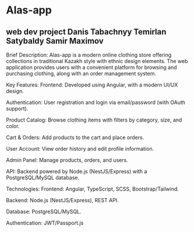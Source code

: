# Alas-app
web dev project
Danis Tabachnyy
Temirlan Satybaldy
Samir Maximov
---
Brief Description:
Alas-app is a modern online clothing store offering collections in traditional Kazakh style with ethnic design elements. The web application provides users with a convenient platform for browsing and purchasing clothing, along with an order management system.

Key Features:
Frontend: Developed using Angular, with a modern UI/UX design.

Authentication: User registration and login via email/password (with OAuth support).

Product Catalog: Browse clothing items with filters by category, size, and color.

Cart & Orders: Add products to the cart and place orders.

User Account: View order history and edit profile information.

Admin Panel: Manage products, orders, and users.

API: Backend powered by Node.js (NestJS/Express) with a PostgreSQL/MySQL database.

Technologies:
Frontend: Angular, TypeScript, SCSS, Bootstrap/Tailwind.

Backend: Node.js (NestJS/Express), REST API.

Database: PostgreSQL/MySQL.

Authentication: JWT/Passport.js